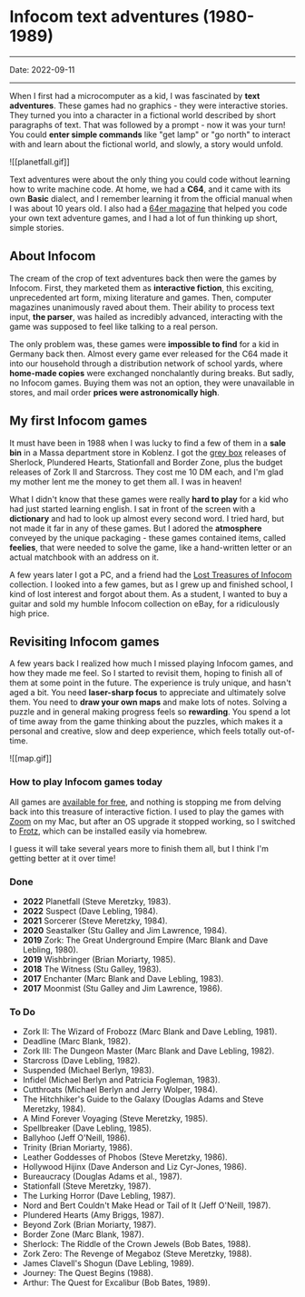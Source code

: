 # Infocom text adventures (1980-1989)

----

Date: 2022-09-11

----


When I first had a microcomputer as a kid, I was fascinated by __text adventures__. These games had no graphics - they were interactive stories. They turned you into a character in a fictional world described by short paragraphs of text. That was followed by a prompt - now it was your turn! You could __enter simple commands__ like "get lamp" or "go north" to interact with and learn about the fictional world, and slowly, a story would unfold.

![[planetfall.gif]]

Text adventures were about the only thing you could code without learning how to write machine code. At home, we had a __C64__, and it came with its own __Basic__ dialect, and I remember learning it from the official manual when I was about 10 years old. I also had a [64er magazine](http://www.homecomputerworld.at/magazine/64er/64er_sonderheft_1985_02.pdf) that helped you code your own text adventure games, and I had a lot of fun thinking up short, simple stories.

## About Infocom

The cream of the crop of text adventures back then were the games by Infocom. First, they marketed them as __interactive fiction__, this exciting, unprecedented art form, mixing literature and games. Then, computer magazines unanimously raved about them. Their ability to process text input, __the parser__, was hailed as incredibly advanced, interacting with the game was supposed to feel like talking to a real person.

The only problem was, these games were __impossible to find__ for a kid in Germany back then. Almost every game ever released for the C64 made it into our household through a distribution network of school yards, where __home-made copies__ were exchanged nonchalantly during breaks. But sadly, no Infocom games. Buying them was not an option, they were unavailable in stores, and mail order __prices were astronomically high__.

## My first Infocom games

It must have been in 1988 when I was lucky to find a few of them in a __sale bin__ in a Massa department store in Koblenz. I got the [grey box](http://infocom.elsewhere.org/gallery/greybox.html) releases of Sherlock, Plundered Hearts, Stationfall and Border Zone, plus the budget releases of Zork II and Starcross. They cost me 10 DM each, and I'm glad my mother lent me the money to get them all. I was in heaven!

What I didn't know that these games were really __hard to play__ for a kid who had just started learning english. I sat in front of the screen with a __dictionary__ and had to look up almost every second word. I tried hard, but not made it far in any of these games. But I adored the __atmosphere__ conveyed by the unique packaging - these games contained items, called __feelies__, that were needed to solve the game, like a hand-written letter or an actual matchbook with an address on it.

A few years later I got a PC, and a friend had the [Lost Treasures of Infocom](https://en.wikipedia.org/wiki/The_Lost_Treasures_of_Infocom) collection. I looked into a few games, but as I grew up and finished school, I kind of lost interest and forgot about them. As a student, I wanted to buy a guitar and sold my humble Infocom collection on eBay, for a ridiculously high price.

## Revisiting Infocom games

A few years back I realized how much I missed playing Infocom games, and how they made me feel. So I started to revisit them, hoping to finish all of them at some point in the future. The experience is truly unique, and hasn't aged a bit. You need __laser-sharp focus__ to appreciate and ultimately solve them. You need to __draw your own maps__ and make lots of notes. Solving a puzzle and in general making progress feels so __rewarding__. You spend a lot of time away from the game thinking about the puzzles, which makes it a personal and creative, slow and deep experience, which feels totally out-of-time.

![[map.gif]]

### How to play Infocom games today

All games are [available for free](https://github.com/the-infocom-files), and nothing is stopping me from delving back into this treasure of interactive fiction. I used to play the games with [Zoom](https://logicalshift.co.uk/unix/zoom/) on my Mac, but after an OS upgrade it stopped working, so I switched to [Frotz](https://davidgriffith.gitlab.io/frotz/), which can be installed easily via homebrew.

I guess it will take several years more to finish them all, but I think I'm getting better at it over time!

### Done
- __2022__ Planetfall (Steve Meretzky, 1983).
- __2022__ Suspect (Dave Lebling, 1984).
- __2021__ Sorcerer (Steve Meretzky, 1984).
- __2020__ Seastalker (Stu Galley and Jim Lawrence, 1984).
- __2019__ Zork: The Great Underground Empire (Marc Blank and Dave Lebling, 1980).
- __2019__ Wishbringer (Brian Moriarty, 1985).
- __2018__ The Witness (Stu Galley, 1983).
- __2017__ Enchanter (Marc Blank and Dave Lebling, 1983).
- __2017__ Moonmist (Stu Galley and Jim Lawrence, 1986).

### To Do
- Zork II: The Wizard of Frobozz (Marc Blank and Dave Lebling, 1981).
- Deadline (Marc Blank, 1982).
- Zork III: The Dungeon Master (Marc Blank and Dave Lebling, 1982).
- Starcross (Dave Lebling, 1982).
- Suspended (Michael Berlyn, 1983).
- Infidel (Michael Berlyn and Patricia Fogleman, 1983).
- Cutthroats (Michael Berlyn and Jerry Wolper, 1984).
- The Hitchhiker's Guide to the Galaxy (Douglas Adams and Steve Meretzky, 1984).
- A Mind Forever Voyaging (Steve Meretzky, 1985).
- Spellbreaker (Dave Lebling, 1985).
- Ballyhoo (Jeff O'Neill, 1986).
- Trinity (Brian Moriarty, 1986).
- Leather Goddesses of Phobos (Steve Meretzky, 1986).
- Hollywood Hijinx (Dave Anderson and Liz Cyr-Jones, 1986).
- Bureaucracy (Douglas Adams et al., 1987).
- Stationfall (Steve Meretzky, 1987).
- The Lurking Horror (Dave Lebling, 1987).
- Nord and Bert Couldn't Make Head or Tail of It (Jeff O'Neill, 1987).
- Plundered Hearts (Amy Briggs, 1987).
- Beyond Zork (Brian Moriarty, 1987).
- Border Zone (Marc Blank, 1987).
- Sherlock: The Riddle of the Crown Jewels (Bob Bates, 1988).
- Zork Zero: The Revenge of Megaboz (Steve Meretzky, 1988).
- James Clavell's Shogun (Dave Lebling, 1989).
- Journey: The Quest Begins (1988).
- Arthur: The Quest for Excalibur (Bob Bates, 1989).
